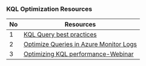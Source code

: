 ### KQL Optimization Resources

|No|Resources           |
|--|--------------------|
|1 | [KQL Query best practices](https://docs.microsoft.com/en-us/azure/data-explorer/kusto/query/best-practices)  |
|2 | [Optimize Queries in Azure Monitor Logs](https://docs.microsoft.com/en-us/azure/azure-monitor/log-query/query-optimization) | 
|3 | [Optimizing KQL performance-Webinar](https://youtu.be/jN1Cz0JcLYU) |
